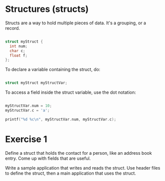 # Structures (structs)

Structs are a way to hold multiple pieces of data. It's a grouping, or a record.

```c

struct myStruct {
  int num;
  char c;
  float f;
};

```

To declare a variable containing the struct, do:

```c

struct myStruct myStructVar;

```

To access a field inside the struct variable, use the dot notation:

```c

myStructVar.num = 10;
myStructVar.c = 'a';

printf("%d %c\n", myStructVar.num, myStructVar.c);

```

# Exercise 1

Define a struct that holds the contact for a person, like an address book entry. Come up with fields that are useful.

Write a sample application that writes and reads the struct. Use header files to define the struct, then a main application that uses the struct.
